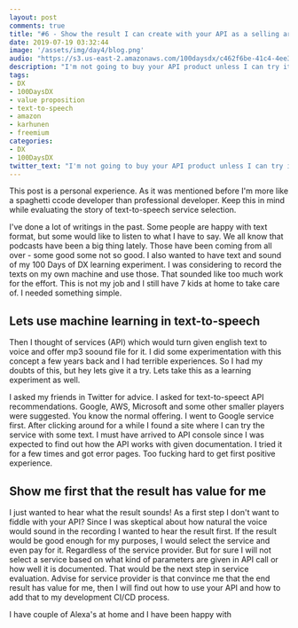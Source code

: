 ```yaml
---
layout: post
comments: true
title: "#6 - Show the result I can create with your API as a selling argument"
date: 2019-07-19 03:32:44
image: '/assets/img/day4/blog.png'
audio: "https://s3.us-east-2.amazonaws.com/100daysdx/c462f6be-41c4-4ee3-ba3d-ceb18b3573d3.mp3"
description: "I'm not going to buy your API product unless I can try it and see the results if they have any value."
tags:
- DX 
- 100DaysDX
- value proposition
- text-to-speech
- amazon
- karhunen 
- freemium
categories:
- DX
- 100DaysDX
twitter_text: "I'm not going to buy your API product unless I can try it and see the results if they have any value."
---
```


This post is a personal experience. As it was mentioned before I'm more like a spaghetti ccode developer than professional developer. Keep this in mind while evaluating the story of text-to-speech service selection. 

I've done a lot of writings in the past. Some people are happy with text format, but some would like to listen to what I have to say. We all know that podcasts have been a big thing lately. Those have been coming from all over - some good some not so good. I also wanted to have text and sound of my 100 Days of DX learning experiment. I was considering to record the texts on my own machine and use those. That sounded like too much work for the effort. This is not my job and I still have 7 kids at home to take care of. I needed something simple. 

## Lets use machine learning in text-to-speech

Then I thought of services (API) which would turn given english text to voice and offer mp3 soound file for it. I did some experimentation with this concept a few years back and I had terrible experiences. So I had my doubts of this, but hey lets give it a try. Lets take this as a learning experiment as well. 

I asked my friends in Twitter for advice. I asked for text-to-speect API recommendations. Google, AWS, Microsoft and some other smaller players were suggested. You know the normal offering. I went to Google service first. After clicking around for a while I found a site where I can try the service with some text. I must have arrived to API console since I was expected to find out how the API works with given documentation. I tried it for a few times and got error pages. Too fucking hard to get first positive experience. 

## Show me first that the result has value for me

I just wanted to hear what the result sounds! As a first step I don't want to fiddle with your API? Since I was skeptical about how natural the voice would sound in the recording I wanted to hear the result first. If the result would be good enough for my purposes, I would select the service and even pay for it. Regardless of the service provider. But for sure I will not select a service based on what kind of parameters are given in API call or how well it is documented. That would be the next step in service evaluation. Advise for service provider is that convince me that the end result has value for me, then I will find out how to use your API and how to add that to my development CI/CD process.  



I have couple of Alexa's at home and I have been happy with  